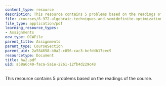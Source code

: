 ```yaml
---
content_type: resource
description: This resource contains 5 problems based on the readings of the course.
file: /courses/6-972-algebraic-techniques-and-semidefinite-optimization-spring-2006/a58a6c49faca5a1e226112fb4d229c48_hw2.pdf
file_type: application/pdf
learning_resource_types:
- Assignments
ocw_type: OCWFile
parent_title: Assignments
parent_type: CourseSection
parent_uid: 2a584658-b0a2-c056-cac3-bcfddb17eec9
resourcetype: Document
title: hw2.pdf
uid: a58a6c49-faca-5a1e-2261-12fb4d229c48
---
```

This resource contains 5 problems based on the readings of the course.

